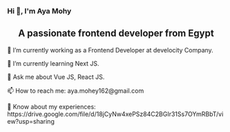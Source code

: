 ### Hi 👋, I'm Aya Mohy

<h2 align="center"> A passionate frontend developer from Egypt</h2>
<p>🔭 I’m currently working as a Frontend Developer at develocity Company.</p>
<p>🌱 I’m currently learning Next JS.</p>
<p>💬 Ask me about Vue JS, React JS.</p>
<p>📫 How to reach me: aya.mohey162@gmail.com</p>
<p>📄 Know about my experiences: https://drive.google.com/file/d/18jCyNw4xePSz84C2BGIr31Ss7OYmRBbT/view?usp=sharing</p>
